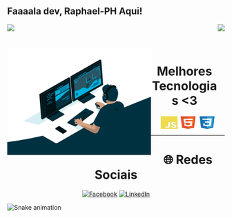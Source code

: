 ## Faaaala dev, Raphael-PH Aqui!

<div>
  
  <img  height="180em" src="https://github-readme-stats.vercel.app/api?username=Raphaelsantos10&show_icons=true&theme=great-gatsby&include_all_commits=true&count_private=true"/>
  <img align="right" height="180em" src="https://github-readme-stats.vercel.app/api/top-langs/?username=Raphaelsantos10&layout=compact&langs_count=16&theme=great-gatsby"/>
</div>
<br>

<div  align="center"> 
  <div style="display: inline_block"><br>
    <img align="left" height="250" alt="coding-time" src="code.gif">
    <h1 align="center">Melhores Tecnologias <3</h1>
    <img align="center" height="30" width="40" alt="js-icon"  src="https://raw.githubusercontent.com/devicons/devicon/master/icons/javascript/javascript-plain.svg">
    <img align="center" height="30" width="40" alt="html-icon" src="https://raw.githubusercontent.com/devicons/devicon/master/icons/html5/html5-original.svg">
    <img align="center" height="30" width="40" alt="css-icon" src="https://raw.githubusercontent.com/devicons/devicon/master/icons/css3/css3-original.svg">
   </div>
    
  <hr>
  
  <h1 align="center">  🌐 Redes Sociais</h1>

   
   
[![Facebook](https://img.shields.io/badge/Facebook-%231877F2.svg?logo=Facebook&logoColor=white)](https://facebook.com/https://www.facebook.com/raphaelsoaresDesenvolvedorWeb/) [![LinkedIn](https://img.shields.io/badge/LinkedIn-%230077B5.svg?logo=linkedin&logoColor=white)](https://linkedin.com/in/https://www.linkedin.com/in/raphael-dos-santos-soares-b1a273251) 

</div>
  
![Snake animation](https://github.com/LuigiGF/LuigiGF/blob/output/github-contribution-grid-snake.svg)
